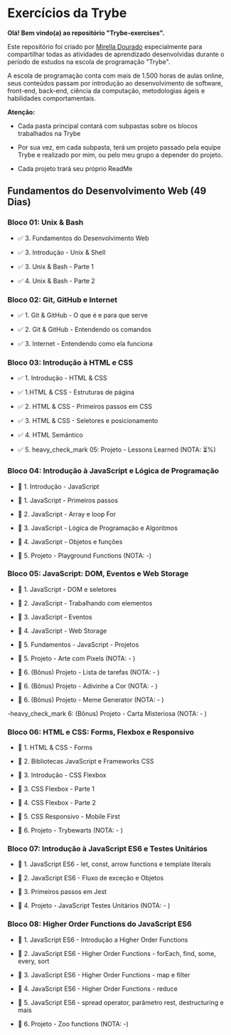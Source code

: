 # Exercícios da Trybe

**Olá! Bem vindo(a) ao repositório "Trybe-exercises".**

Este repositório foi criado por [Mirella Dourado](https://www.linkedin.com/in/mirelladourado/) especialmente para compartilhar todas as atividades de aprendizado desenvolvidas durante o período de estudos na escola de programação "Trybe".

A escola de programação conta com mais de 1.500 horas de aulas online, seus conteúdos passam por introdução ao desenvolvimento de software, front-end, back-end, ciência da computação, metodologias ágeis e habilidades comportamentais.

**Atenção:**

- Cada pasta principal contará com subpastas sobre os blocos trabalhados na Trybe

- Por sua vez, em cada subpasta, terá um projeto passado pela equipe Trybe e realizado por mim, ou pelo meu grupo a depender do projeto.

- Cada projeto trará seu próprio ReadMe

## Fundamentos do Desenvolvimento Web (49 Dias)


### Bloco 01: Unix & Bash

- :white_check_mark: 3. Fundamentos do Desenvolvimento Web

- :white_check_mark: 3. Introdução - Unix & Shell 

- :white_check_mark: 3. Unix & Bash - Parte 1 

- :white_check_mark: 4. Unix & Bash - Parte 2


### Bloco 02: Git, GitHub e Internet

- :white_check_mark: 1. Git & GitHub - O que é e para que serve

- :white_check_mark: 2. Git & GitHub - Entendendo os comandos

- :white_check_mark: 3. Internet - Entendendo como ela funciona


### Bloco 03: Introdução à HTML e CSS

- :white_check_mark: 1. Introdução - HTML & CSS

- :white_check_mark: 1.HTML & CSS - Estruturas de página

- :white_check_mark: 2. HTML & CSS - Primeiros passos em CSS

- :white_check_mark: 3. HTML & CSS - Seletores e 
posicionamento

- :white_check_mark: 4. HTML Semântico

- :white_check_mark: 5. heavy_check_mark 05: Projeto - Lessons Learned (NOTA: :hourglass_flowing_sand:%)


### Bloco 04: Introdução à JavaScript e Lógica de Programação

- :black_square_button: 1. Introdução - JavaScript

- :black_square_button: 1. JavaScript - Primeiros passos

- :black_square_button: 2. JavaScript - Array e loop For

- :black_square_button: 3. JavaScript - Lógica de Programação e Algoritmos

- :black_square_button: 4. JavaScript - Objetos e funções

- :black_square_button: 5. Projeto - Playground Functions (NOTA: -)

### Bloco 05: JavaScript: DOM, Eventos e Web Storage

- :black_square_button: 1. JavaScript - DOM e seletores

- :black_square_button: 2. JavaScript - Trabalhando com elementos

- :black_square_button: 3. JavaScript - Eventos

- :black_square_button: 4. JavaScript - Web Storage

- :black_square_button: 5. Fundamentos - JavaScript - Projetos

- :black_square_button: 5. Projeto - Arte com Pixels (NOTA: - )

- :black_square_button: 6. (Bônus) Projeto - Lista de tarefas (NOTA: - )

- :black_square_button: 6. (Bônus) Projeto - Adivinhe a Cor (NOTA: - )

- :black_square_button: 6. (Bônus) Projeto - Meme Generator (NOTA: - )

-heavy_check_mark 6: (Bônus) Projeto - Carta Misteriosa (NOTA: - )


### Bloco 06: HTML e CSS: Forms, Flexbox e Responsivo

- :black_square_button: 1. HTML & CSS - Forms

- :black_square_button: 2. Bibliotecas JavaScript e Frameworks CSS

- :black_square_button: 3. Introdução - CSS Flexbox

- :black_square_button: 3. CSS Flexbox - Parte 1

- :black_square_button: 4. CSS Flexbox - Parte 2

- :black_square_button: 5. CSS Responsivo - Mobile First

- :black_square_button: 6. Projeto - Trybewarts (NOTA: - )


### Bloco 07: Introdução à JavaScript ES6 e Testes Unitários

- :black_square_button: 1. JavaScript ES6 - let, const, arrow functions e template literals

- :black_square_button: 2. JavaScript ES6 - Fluxo de exceção e Objetos

- :black_square_button: 3. Primeiros passos em Jest

- :black_square_button: 4. Projeto - JavaScript Testes Unitários (NOTA: - )


### Bloco 08: Higher Order Functions do JavaScript ES6

- :black_square_button: 1. JavaScript ES6 - Introdução a Higher Order Functions

- :black_square_button: 2. JavaScript ES6 - Higher Order Functions - forEach, find, some, every, sort

- :black_square_button: 3. JavaScript ES6 - Higher Order Functions - map e filter

- :black_square_button: 4. JavaScript ES6 - Higher Order Functions - reduce

- :black_square_button: 5. JavaScript ES6 - spread operator, parâmetro rest, destructuring e mais

- :black_square_button: 6. Projeto - Zoo functions (NOTA: -)

